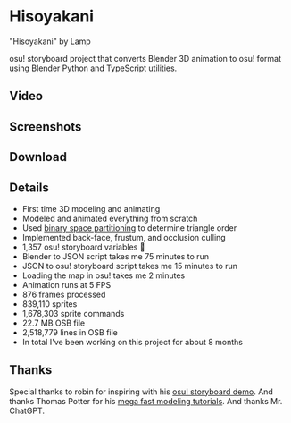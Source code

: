 # Hisoyakani

"Hisoyakani" by Lamp

osu! storyboard project that converts Blender 3D animation to osu! format using
Blender Python and TypeScript utilities.

## Video

## Screenshots

## Download

## Details

- First time 3D modeling and animating
- Modeled and animated everything from scratch
- Used [binary space partitioning](https://en.m.wikipedia.org/wiki/Binary_space_partitioning) to determine triangle order
- Implemented back-face, frustum, and occlusion culling
- 1,357 osu! storyboard variables 🤡
- Blender to JSON script takes me 75 minutes to run
- JSON to osu! storyboard script takes me 15 minutes to run
- Loading the map in osu! takes me 2 minutes
- Animation runs at 5 FPS
- 876 frames processed
- 839,110 sprites
- 1,678,303 sprite commands
- 22.7 MB OSB file
- 2,518,779 lines in OSB file
- In total I've been working on this project for about 8 months

## Thanks

Special thanks to robin for inspiring with his [osu! storyboard demo](https://www.youtube.com/watch?v=bOGJWGJOMOk). And thanks Thomas Potter for his [mega fast modeling tutorials](https://www.youtube.com/watch?v=6338MlQndgw). And thanks Mr. ChatGPT.
